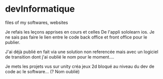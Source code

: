 # devInformatique
files of my softwares, websites

Je refais les leçons apprises en cours et celles
De l'appli sololearn ios. Je ne sais pas faire le lien entre le code back office et front office pour le publier. 

J'ai déjà publié en fait via une solution non referencée mais avec un logiciel de transition dont j'ai oublié le nom pour le moment.... 

Je mets les projets vus sur unity créa jeux 2d
 bloqué au niveau du dev de code ac le software... (? Nom oublié) 
